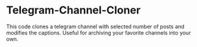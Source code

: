 # Telegram-Channel-Cloner
This code clones a telegram channel with selected number of posts and modifies the captions. Useful for archiving your favorite channels into your own.

